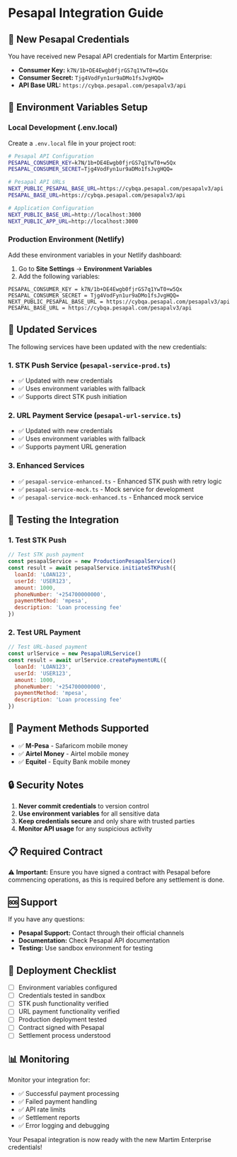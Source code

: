 # Pesapal Integration Guide

## 🔑 **New Pesapal Credentials**

You have received new Pesapal API credentials for Martim Enterprise:

- **Consumer Key:** `k7N/1b+DE4Ewgb0fjrGS7q1YwT0+w5Qx`
- **Consumer Secret:** `Tjg4VodFyn1ur9aDMo1fsJvgHQQ=`
- **API Base URL:** `https://cybqa.pesapal.com/pesapalv3/api`

## 🚀 **Environment Variables Setup**

### **Local Development (.env.local)**
Create a `.env.local` file in your project root:

```bash
# Pesapal API Configuration
PESAPAL_CONSUMER_KEY=k7N/1b+DE4Ewgb0fjrGS7q1YwT0+w5Qx
PESAPAL_CONSUMER_SECRET=Tjg4VodFyn1ur9aDMo1fsJvgHQQ=

# Pesapal API URLs
NEXT_PUBLIC_PESAPAL_BASE_URL=https://cybqa.pesapal.com/pesapalv3/api
PESAPAL_BASE_URL=https://cybqa.pesapal.com/pesapalv3/api

# Application Configuration
NEXT_PUBLIC_BASE_URL=http://localhost:3000
NEXT_PUBLIC_APP_URL=http://localhost:3000
```

### **Production Environment (Netlify)**
Add these environment variables in your Netlify dashboard:

1. Go to **Site Settings** → **Environment Variables**
2. Add the following variables:

```
PESAPAL_CONSUMER_KEY = k7N/1b+DE4Ewgb0fjrGS7q1YwT0+w5Qx
PESAPAL_CONSUMER_SECRET = Tjg4VodFyn1ur9aDMo1fsJvgHQQ=
NEXT_PUBLIC_PESAPAL_BASE_URL = https://cybqa.pesapal.com/pesapalv3/api
PESAPAL_BASE_URL = https://cybqa.pesapal.com/pesapalv3/api
```

## 🔧 **Updated Services**

The following services have been updated with the new credentials:

### **1. STK Push Service (`pesapal-service-prod.ts`)**
- ✅ Updated with new credentials
- ✅ Uses environment variables with fallback
- ✅ Supports direct STK push initiation

### **2. URL Payment Service (`pesapal-url-service.ts`)**
- ✅ Updated with new credentials
- ✅ Uses environment variables with fallback
- ✅ Supports payment URL generation

### **3. Enhanced Services**
- ✅ `pesapal-service-enhanced.ts` - Enhanced STK push with retry logic
- ✅ `pesapal-service-mock.ts` - Mock service for development
- ✅ `pesapal-service-mock-enhanced.ts` - Enhanced mock service

## 🧪 **Testing the Integration**

### **1. Test STK Push**
```javascript
// Test STK push payment
const pesapalService = new ProductionPesapalService()
const result = await pesapalService.initiateSTKPush({
  loanId: 'LOAN123',
  userId: 'USER123',
  amount: 1000,
  phoneNumber: '+254700000000',
  paymentMethod: 'mpesa',
  description: 'Loan processing fee'
})
```

### **2. Test URL Payment**
```javascript
// Test URL-based payment
const urlService = new PesapalURLService()
const result = await urlService.createPaymentURL({
  loanId: 'LOAN123',
  userId: 'USER123',
  amount: 1000,
  phoneNumber: '+254700000000',
  paymentMethod: 'mpesa',
  description: 'Loan processing fee'
})
```

## 📱 **Payment Methods Supported**

- ✅ **M-Pesa** - Safaricom mobile money
- ✅ **Airtel Money** - Airtel mobile money
- ✅ **Equitel** - Equity Bank mobile money

## 🔒 **Security Notes**

1. **Never commit credentials** to version control
2. **Use environment variables** for all sensitive data
3. **Keep credentials secure** and only share with trusted parties
4. **Monitor API usage** for any suspicious activity

## 📋 **Required Contract**

⚠️ **Important:** Ensure you have signed a contract with Pesapal before commencing operations, as this is required before any settlement is done.

## 🆘 **Support**

If you have any questions:
- **Pesapal Support:** Contact through their official channels
- **Documentation:** Check Pesapal API documentation
- **Testing:** Use sandbox environment for testing

## 🚀 **Deployment Checklist**

- [ ] Environment variables configured
- [ ] Credentials tested in sandbox
- [ ] STK push functionality verified
- [ ] URL payment functionality verified
- [ ] Production deployment tested
- [ ] Contract signed with Pesapal
- [ ] Settlement process understood

## 📊 **Monitoring**

Monitor your integration for:
- ✅ Successful payment processing
- ✅ Failed payment handling
- ✅ API rate limits
- ✅ Settlement reports
- ✅ Error logging and debugging

Your Pesapal integration is now ready with the new Martim Enterprise credentials!
